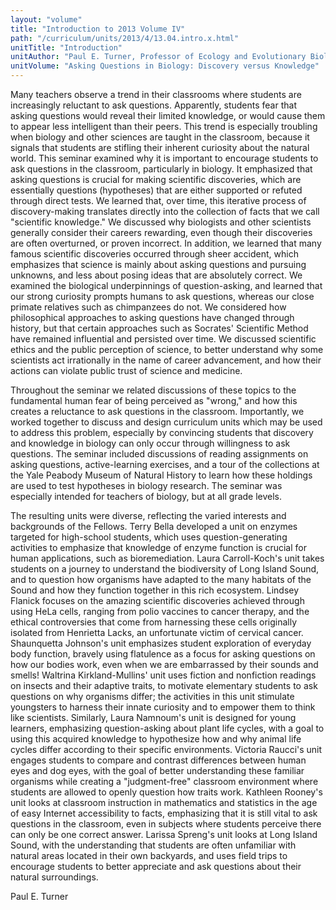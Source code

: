 ```yaml
---
layout: "volume"
title: "Introduction to 2013 Volume IV"
path: "/curriculum/units/2013/4/13.04.intro.x.html"
unitTitle: "Introduction"
unitAuthor: "Paul E. Turner, Professor of Ecology and Evolutionary Biology"
unitVolume: "Asking Questions in Biology: Discovery versus Knowledge"
---
```

<body>
<p>
Many teachers observe a trend in their classrooms where students are increasingly reluctant to ask questions. Apparently, students fear that asking questions would reveal their limited knowledge, or would cause them to appear less intelligent than their peers. This trend is especially troubling when biology and other sciences are taught in the classroom, because it signals that students are stifling their inherent curiosity about the natural world. This seminar examined why it is important to encourage students to ask questions in the classroom, particularly in biology. It emphasized that asking questions is crucial for making scientific discoveries, which are essentially questions (hypotheses) that are either supported or refuted through direct tests. We learned that, over time, this iterative process of discovery-making translates directly into the collection of facts that we call "scientific knowledge." We discussed why biologists and other scientists generally consider their careers rewarding, even though their discoveries are often overturned, or proven incorrect. In addition, we learned that many famous scientific discoveries occurred through sheer accident, which emphasizes that science is mainly about asking questions and pursuing unknowns, and less about posing ideas that are absolutely correct. We examined the biological underpinnings of question-asking, and learned that our strong curiosity prompts humans to ask questions, whereas our close primate relatives such as chimpanzees do not. We considered how philosophical approaches to asking questions have changed through history, but that certain approaches such as Socrates' Scientific Method have remained influential and persisted over time. We discussed scientific ethics and the public perception of science, to better understand why some scientists act irrationally in the name of career advancement, and how their actions can violate public trust of science and medicine.
</p>
<p>
Throughout the seminar we related discussions of these topics to the fundamental human fear of being perceived as "wrong," and how this creates a reluctance to ask questions in the classroom. Importantly, we worked together to discuss and design curriculum units which may be used to address this problem, especially by convincing students that discovery and knowledge in biology can only occur through willingness to ask questions. The seminar included discussions of reading assignments on asking questions, active-learning exercises, and a tour of the collections at the Yale Peabody Museum of Natural History to learn how these holdings are used to test hypotheses in biology research. The seminar was especially intended for teachers of biology, but at all grade levels.
</p>
<p>
The resulting units were diverse, reflecting the varied interests and backgrounds of the Fellows. Terry Bella developed a unit on enzymes targeted for high-school students, which uses question-generating activities to emphasize that knowledge of enzyme function is crucial for human applications, such as bioremediation. Laura Carroll-Koch's unit takes students on a journey to understand the biodiversity of Long Island Sound, and to question how organisms have adapted to the many habitats of the Sound and how they function together in this rich ecosystem. Lindsey Flanick focuses on the amazing scientific discoveries achieved through using HeLa cells, ranging from polio vaccines to cancer therapy, and the ethical controversies that come from harnessing these cells originally isolated from Henrietta Lacks, an unfortunate victim of cervical cancer. Shaunquetta Johnson's unit emphasizes student exploration of everyday body function, bravely using flatulence as a focus for asking questions on how our bodies work, even when we are embarrassed by their sounds and smells! Waltrina Kirkland-Mullins' unit uses fiction and nonfiction readings on insects and their adaptive traits, to motivate elementary students to ask questions on why organisms differ; the activities in this unit stimulate youngsters to harness their innate curiosity and to empower them to think like scientists. Similarly, Laura Namnoum's unit is designed for young learners, emphasizing question-asking about plant life cycles, with a goal to using this acquired knowledge to hypothesize how and why animal life cycles differ according to their specific environments. Victoria Raucci's unit engages students to compare and contrast differences between human eyes and dog eyes, with the goal of better understanding these familiar organisms while creating a "judgment-free" classroom environment where students are allowed to openly question how traits work. Kathleen Rooney's unit looks at classroom instruction in mathematics and statistics in the age of easy Internet accessibility to facts, emphasizing that it is still vital to ask questions in the classroom, even in subjects where students perceive there can only be one correct answer. Larissa Spreng's unit looks at Long Island Sound, with the understanding that students are often unfamiliar with natural areas located in their own backyards, and uses field trips to encourage students to better appreciate and ask questions about their natural surroundings.
</p>
<p>
Paul E. Turner
</p>
</body>